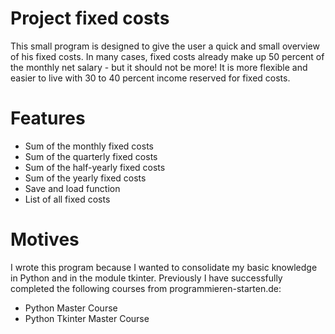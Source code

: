 # Project fixed costs

This small program is designed to give the user a quick and small overview of his fixed costs. 
In many cases, fixed costs already make up 50 percent of the monthly net salary - but it should not be more! It is more flexible and easier to live with 30 to 40 percent income reserved for fixed costs.

# Features 

* Sum of the monthly fixed costs
* Sum of the quarterly fixed costs
* Sum of the half-yearly fixed costs
* Sum of the yearly fixed costs
* Save and load function
* List of all fixed costs

# Motives

I wrote this program because I wanted to consolidate my basic knowledge in Python and in the module tkinter. Previously I have successfully completed the following courses from programmieren-starten.de:

* Python Master Course
* Python Tkinter Master Course

